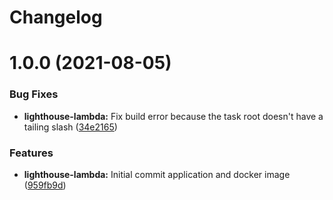 # Changelog

# 1.0.0 (2021-08-05)


### Bug Fixes

* **lighthouse-lambda:** Fix build error because the task root doesn't have a tailing slash ([34e2165](https://gitlab.com/tobania/digital/nodejs/lighthouse-lambda/commit/34e21654aeedb3ce617ddff5b36d3737966ebf87))


### Features

* **lighthouse-lambda:** Initial commit application and docker image ([959fb9d](https://gitlab.com/tobania/digital/nodejs/lighthouse-lambda/commit/959fb9d19a3e81f7718b807eb7f15d93cce30159))
